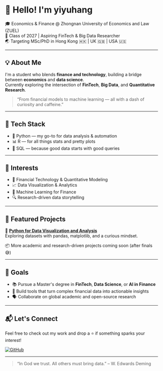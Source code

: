 # 👋 Hello! I'm yiyuhang

🎓 Economics & Finance @ Zhongnan University of Economics and Law (ZUEL)  
🎯 Class of 2027 | Aspiring FinTech & Big Data Researcher  
🌏 Targeting MSc/PhD in Hong Kong 🇭🇰 | UK 🇬🇧 | USA 🇺🇸

---

## 💡 About Me

I'm a student who blends **finance and technology**, building a bridge between **economics** and **data science**.  
Currently exploring the intersection of **FinTech**, **Big Data**, and **Quantitative Research**.

> “From financial models to machine learning — all with a dash of curiosity and caffeine.”

---

## 🧰 Tech Stack

- 🐍 Python — my go-to for data analysis & automation  
- 📊 R — for all things stats and pretty plots  
- 💾 SQL — because good data starts with good queries

---

## 🧠 Interests

- 💸 Financial Technology & Quantitative Modeling  
- 📈 Data Visualization & Analytics  
- 🧠 Machine Learning for Finance  
- 🔍 Research-driven data storytelling

---

## 📁 Featured Projects

🔹 [**Python for Data Visualization and Analysis**](https://github.com/yiyuhang/Python-for-Data-Visualization-and-Analysis)  
Exploring datasets with pandas, matplotlib, and a curious mindset.

📦 More academic and research-driven projects coming soon (after finals 😅)

---

## 🎯 Goals

- 📚 Pursue a Master's degree in **FinTech**, **Data Science**, or **AI in Finance**  
- 🤖 Build tools that turn complex financial data into actionable insights  
- 🗣️ Collaborate on global academic and open-source research

---

## 📬 Let's Connect

Feel free to check out my work and drop a ⭐ if something sparks your interest!

[![GitHub](https://img.shields.io/badge/GitHub-181717?style=flat&logo=github&logoColor=white)](https://github.com/yiyuhang)

---

> “In God we trust. All others must bring data.” – W. Edwards Deming